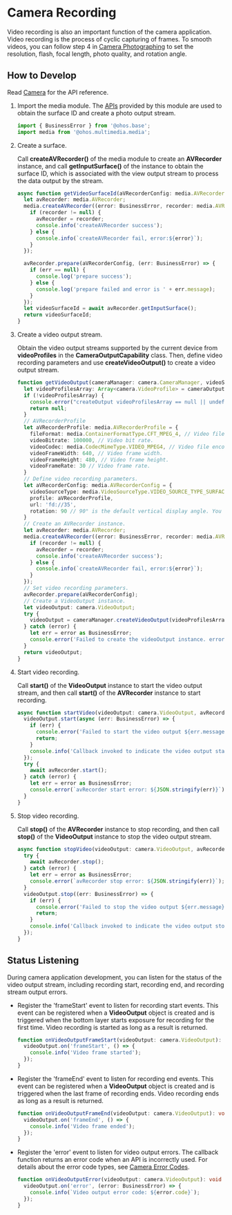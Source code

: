 # Camera Recording

Video recording is also an important function of the camera application. Video recording is the process of cyclic capturing of frames. To smooth videos, you can follow step 4 in [Camera Photographing](camera-shooting.md) to set the resolution, flash, focal length, photo quality, and rotation angle.

## How to Develop

Read [Camera](../reference/apis/js-apis-camera.md) for the API reference.

1. Import the media module. The [APIs](../reference/apis/js-apis-media.md) provided by this module are used to obtain the surface ID and create a photo output stream.
     
   ```ts
   import { BusinessError } from '@ohos.base';
   import media from '@ohos.multimedia.media';
   ```

2. Create a surface.
   
   Call **createAVRecorder()** of the media module to create an **AVRecorder** instance, and call **getInputSurface()** of the instance to obtain the surface ID, which is associated with the view output stream to process the data output by the stream.
 
   ```ts
   async function getVideoSurfaceId(aVRecorderConfig: media.AVRecorderConfig): Promise<string> {  // For details about aVRecorderConfig, see the next section.
     let avRecorder: media.AVRecorder;
     media.createAVRecorder((error: BusinessError, recorder: media.AVRecorder) => {
       if (recorder != null) {
         avRecorder = recorder;
         console.info('createAVRecorder success');
       } else {
         console.info(`createAVRecorder fail, error:${error}`);
       }
     });
   
     avRecorder.prepare(aVRecorderConfig, (err: BusinessError) => {
       if (err == null) {
         console.log('prepare success');
       } else {
         console.log('prepare failed and error is ' + err.message);
       }
     });
     let videoSurfaceId = await avRecorder.getInputSurface();
     return videoSurfaceId;
   }
   ```

3. Create a video output stream.
     
    Obtain the video output streams supported by the current device from **videoProfiles** in the **CameraOutputCapability** class. Then, define video recording parameters and use **createVideoOutput()** to create a video output stream.
     
   ```ts
   function getVideoOutput(cameraManager: camera.CameraManager, videoSurfaceId: string, cameraOutputCapability: camera.CameraOutputCapability): camera.VideoOutput {
     let videoProfilesArray: Array<camera.VideoProfile> = cameraOutputCapability.videoProfiles;
     if (!videoProfilesArray) {
       console.error("createOutput videoProfilesArray == null || undefined");
       return null;
     }
     // AVRecorderProfile
     let aVRecorderProfile: media.AVRecorderProfile = {
       fileFormat: media.ContainerFormatType.CFT_MPEG_4, // Video file encapsulation format. Only MP4 is supported.
       videoBitrate: 100000, // Video bit rate.
       videoCodec: media.CodecMimeType.VIDEO_MPEG4, // Video file encoding format. Both MPEG-4 and AVC are supported.
       videoFrameWidth: 640, // Video frame width.
       videoFrameHeight: 480, // Video frame height.
       videoFrameRate: 30 // Video frame rate.
     }
     // Define video recording parameters.
     let aVRecorderConfig: media.AVRecorderConfig = {
       videoSourceType: media.VideoSourceType.VIDEO_SOURCE_TYPE_SURFACE_YUV,
       profile: aVRecorderProfile,
       url: 'fd://35',
       rotation: 90 // 90° is the default vertical display angle. You can use other values based on project requirements.
     }
     // Create an AVRecorder instance.
     let avRecorder: media.AVRecorder;
     media.createAVRecorder((error: BusinessError, recorder: media.AVRecorder) => {
       if (recorder != null) {
         avRecorder = recorder;
         console.info('createAVRecorder success');
       } else {
         console.info(`createAVRecorder fail, error:${error}`);
       }
     });
     // Set video recording parameters.
     avRecorder.prepare(aVRecorderConfig);
     // Create a VideoOutput instance.
     let videoOutput: camera.VideoOutput;
     try {
       videoOutput = cameraManager.createVideoOutput(videoProfilesArray[0], videoSurfaceId);
     } catch (error) {
       let err = error as BusinessError;
       console.error('Failed to create the videoOutput instance. errorCode = ' + err.code);
     }
     return videoOutput;
   }
   ```

4. Start video recording.
   
   Call **start()** of the **VideoOutput** instance to start the video output stream, and then call **start()** of the **AVRecorder** instance to start recording.

   ```ts
   async function startVideo(videoOutput: camera.VideoOutput, avRecorder: media.AVRecorder): Promise<void> {
     videoOutput.start(async (err: BusinessError) => {
       if (err) {
         console.error('Failed to start the video output ${err.message}');
         return;
       }
       console.info('Callback invoked to indicate the video output start success.');
     });
     try {
       await avRecorder.start();
     } catch (error) {
       let err = error as BusinessError;
       console.error(`avRecorder start error: ${JSON.stringify(err)}`);
     }
   }
   ```

5. Stop video recording.
     
   Call **stop()** of the **AVRecorder** instance to stop recording, and then call **stop()** of the **VideoOutput** instance to stop the video output stream.
     
   ```ts
   async function stopVideo(videoOutput: camera.VideoOutput, avRecorder: media.AVRecorder): Promise<void> {
     try {
       await avRecorder.stop();
     } catch (error) {
       let err = error as BusinessError;
       console.error(`avRecorder stop error: ${JSON.stringify(err)}`);
     }
     videoOutput.stop((err: BusinessError) => {
       if (err) {
         console.error('Failed to stop the video output ${err.message}');
         return;
       }
       console.info('Callback invoked to indicate the video output stop success.');
     });
   }
   ```


## Status Listening

During camera application development, you can listen for the status of the video output stream, including recording start, recording end, and recording stream output errors.

- Register the 'frameStart' event to listen for recording start events. This event can be registered when a **VideoOutput** object is created and is triggered when the bottom layer starts exposure for recording for the first time. Video recording is started as long as a result is returned.
    
  ```ts
  function onVideoOutputFrameStart(videoOutput: camera.VideoOutput): void {
    videoOutput.on('frameStart', () => {
      console.info('Video frame started');
    });
  }
  ```

- Register the 'frameEnd' event to listen for recording end events. This event can be registered when a **VideoOutput** object is created and is triggered when the last frame of recording ends. Video recording ends as long as a result is returned.
    
  ```ts
  function onVideoOutputFrameEnd(videoOutput: camera.VideoOutput): void {
    videoOutput.on('frameEnd', () => {
      console.info('Video frame ended');
    });
  }
  ```

- Register the 'error' event to listen for video output errors. The callback function returns an error code when an API is incorrectly used. For details about the error code types, see [Camera Error Codes](../reference/apis/js-apis-camera.md#cameraerrorcode).
    
  ```ts
  function onVideoOutputError(videoOutput: camera.VideoOutput): void {
    videoOutput.on('error', (error: BusinessError) => {
      console.info(`Video output error code: ${error.code}`);
    });
  }
  ```
